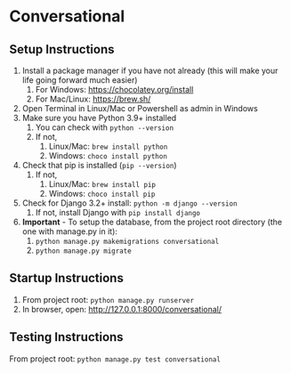 # Conversational

## Setup Instructions

1. Install a package manager if you have not already (this will make your life going forward much easier)
    1. For Windows: https://chocolatey.org/install
    2. For Mac/Linux: https://brew.sh/
2. Open Terminal in Linux/Mac or Powershell as admin in Windows
3. Make sure you have Python 3.9+ installed
    1. You can check with `python --version`
    2. If not,
        1. Linux/Mac: `brew install python`
        2. Windows: `choco install python`
4. Check that pip is installed (`pip --version`)
   1. If not,
       1. Linux/Mac: `brew install pip`
       2. Windows: `choco install pip`
5. Check for Django 3.2+ install: `python -m django --version`
    1. If not, install Django with `pip install django`
6. **Important** - To setup the database, from the project root directory (the one with manage.py in it):
    1. `python manage.py makemigrations conversational`
    2. `python manage.py migrate`

## Startup Instructions
1. From project root: `python manage.py runserver`
2. In browser, open: http://127.0.0.1:8000/conversational/

## Testing Instructions
From project root: `python manage.py test conversational`